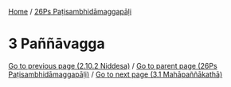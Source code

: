 
[Home](/) / [26Ps Paṭisambhidāmaggapāḷi](../26Ps.md)

# 3 Paññāvagga


[Go to previous page (2.10.2 Niddesa)](2/2.10/2.10.2.md) / [Go to parent page (26Ps Paṭisambhidāmaggapāḷi)](0.md) / [Go to next page (3.1 Mahāpaññākathā)](3/3.1.md)


